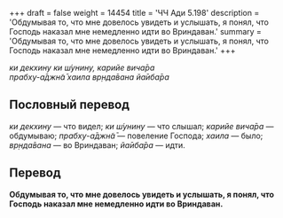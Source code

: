 +++
draft = false
weight = 14454
title = 'ЧЧ Ади 5.198'
description = 'Обдумывая то, что мне довелось увидеть и услышать, я понял, что Господь наказал мне немедленно идти во Вриндаван.'
summary = 'Обдумывая то, что мне довелось увидеть и услышать, я понял, что Господь наказал мне немедленно идти во Вриндаван.'
+++

_ки декхину ки ш́унину, карийе вича̄ра  
прабху-а̄джн̃а̄ хаила вр̣нда̄вана йа̄иба̄ра_

## Пословный перевод

_ки_ _декхину_ — что видел; _ки_ _ш́унину_ — что слышал; _карийе_ _вича̄ра_ — обдумываю; _прабху_\-_а̄джн̃а̄_ — повеление Господа; _хаила_ — было; _вр̣нда̄вана_ — во Вриндаван; _йа̄иба̄ра_ — идти.

## Перевод

**Обдумывая то, что мне довелось увидеть и услышать, я понял, что Господь наказал мне немедленно идти во Вриндаван.**
